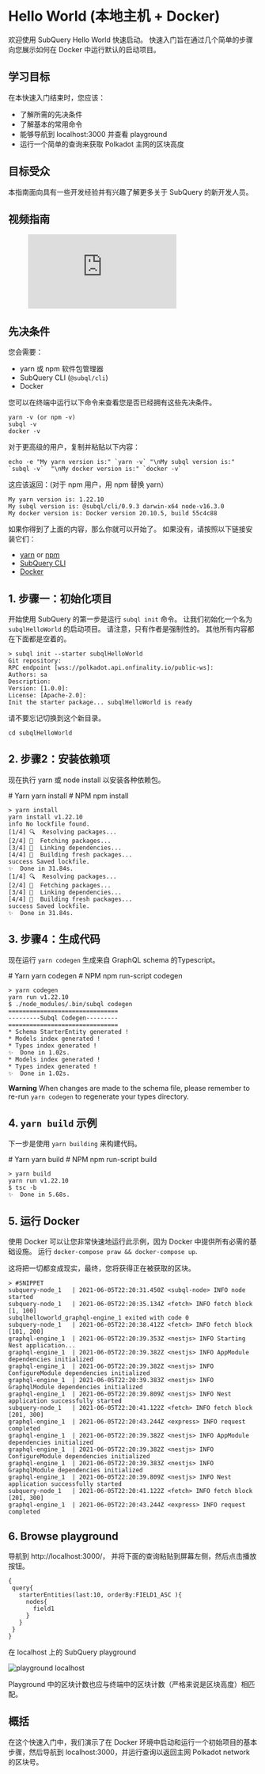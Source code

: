 # Hello World (本地主机 + Docker)

欢迎使用 SubQuery Hello World 快速启动。 快速入门旨在通过几个简单的步骤向您展示如何在 Docker 中运行默认的启动项目。

## 学习目标

在本快速入门结束时，您应该：

- 了解所需的先决条件
- 了解基本的常用命令
- 能够导航到 localhost:3000 并查看 playground
- 运行一个简单的查询来获取 Polkadot 主网的区块高度

## 目标受众

本指南面向具有一些开发经验并有兴趣了解更多关于 SubQuery 的新开发人员。

## 视频指南

<figure class="video_container">
  <iframe src="https://www.youtube.com/embed/j034cyUYb7k" frameborder="0" allowfullscreen="true"></iframe>
</figure>

## 先决条件

您会需要：

- yarn 或 npm 软件包管理器
- SubQuery CLI (`@subql/cli`)
- Docker

您可以在终端中运行以下命令来查看您是否已经拥有这些先决条件。

```shell
yarn -v (or npm -v)
subql -v
docker -v
```

对于更高级的用户，复制并粘贴以下内容：

```shell
echo -e "My yarn version is:" `yarn -v` "\nMy subql version is:" `subql -v`  "\nMy docker version is:" `docker -v`
```

这应该返回：(对于 npm 用户，用 npm 替换 yarn）

```shell
My yarn version is: 1.22.10
My subql version is: @subql/cli/0.9.3 darwin-x64 node-v16.3.0
My docker version is: Docker version 20.10.5, build 55c4c88
```

如果你得到了上面的内容，那么你就可以开始了。 如果没有，请按照以下链接安装它们：

- [yarn](https://classic.yarnpkg.com/en/docs/install/) or [npm](https://www.npmjs.com/get-npm)
- [SubQuery CLI](quickstart.md#install-the-subquery-cli)
- [Docker](https://docs.docker.com/get-docker/)

## 1. 步骤一：初始化项目

开始使用 SubQuery 的第一步是运行 `subql init` 命令。 让我们初始化一个名为 `subqlHelloWorld` 的启动项目。 请注意，只有作者是强制性的。 其他所有内容都在下面都是空着的。

```shell
> subql init --starter subqlHelloWorld
Git repository:
RPC endpoint [wss://polkadot.api.onfinality.io/public-ws]:
Authors: sa
Description:
Version: [1.0.0]:
License: [Apache-2.0]:
Init the starter package... subqlHelloWorld is ready

```

请不要忘记切换到这个新目录。

```shell
cd subqlHelloWorld
```

## 2. 步骤2：安装依赖项

现在执行 yarn 或 node install 以安装各种依赖包。

<CodeGroup> # Yarn yarn install # NPM npm install

```shell
> yarn install
yarn install v1.22.10
info No lockfile found.
[1/4] 🔍  Resolving packages...
[2/4] 🚚  Fetching packages...
[3/4] 🔗  Linking dependencies...
[4/4] 🔨  Building fresh packages...
success Saved lockfile.
✨  Done in 31.84s.
[1/4] 🔍  Resolving packages...
[2/4] 🚚  Fetching packages...
[3/4] 🔗  Linking dependencies...
[4/4] 🔨  Building fresh packages...
success Saved lockfile.
✨  Done in 31.84s.
```

## 3. 步骤4：生成代码

现在运行 `yarn codegen` 生成来自 GraphQL schema 的Typescript。

<CodeGroup> # Yarn yarn codegen # NPM npm run-script codegen

```shell
> yarn codegen
yarn run v1.22.10
$ ./node_modules/.bin/subql codegen
===============================
---------Subql Codegen---------
===============================
* Schema StarterEntity generated !
* Models index generated !
* Types index generated !
✨  Done in 1.02s.
* Models index generated !
* Types index generated !
✨  Done in 1.02s.
```

**Warning** When changes are made to the schema file, please remember to re-run `yarn codegen` to regenerate your types directory.

## 4. `yarn build` 示例

下一步是使用 `yarn building` 来构建代码。

<CodeGroup> # Yarn yarn build # NPM npm run-script build

```shell
> yarn build
yarn run v1.22.10
$ tsc -b
✨  Done in 5.68s.
```

## 5. 运行 Docker

使用 Docker 可以让您非常快速地运行此示例，因为 Docker 中提供所有必需的基础设施。 运行 `docker-compose praw && docker-compose up`.

这将把一切都变成现实，最终，您将获得正在被获取的区块。

```shell
> #SNIPPET
subquery-node_1   | 2021-06-05T22:20:31.450Z <subql-node> INFO node started
subquery-node_1   | 2021-06-05T22:20:35.134Z <fetch> INFO fetch block [1, 100]
subqlhelloworld_graphql-engine_1 exited with code 0
subquery-node_1   | 2021-06-05T22:20:38.412Z <fetch> INFO fetch block [101, 200]
graphql-engine_1  | 2021-06-05T22:20:39.353Z <nestjs> INFO Starting Nest application...
graphql-engine_1  | 2021-06-05T22:20:39.382Z <nestjs> INFO AppModule dependencies initialized
graphql-engine_1  | 2021-06-05T22:20:39.382Z <nestjs> INFO ConfigureModule dependencies initialized
graphql-engine_1  | 2021-06-05T22:20:39.383Z <nestjs> INFO GraphqlModule dependencies initialized
graphql-engine_1  | 2021-06-05T22:20:39.809Z <nestjs> INFO Nest application successfully started
subquery-node_1   | 2021-06-05T22:20:41.122Z <fetch> INFO fetch block [201, 300]
graphql-engine_1  | 2021-06-05T22:20:43.244Z <express> INFO request completed
graphql-engine_1  | 2021-06-05T22:20:39.382Z <nestjs> INFO AppModule dependencies initialized
graphql-engine_1  | 2021-06-05T22:20:39.382Z <nestjs> INFO ConfigureModule dependencies initialized
graphql-engine_1  | 2021-06-05T22:20:39.383Z <nestjs> INFO GraphqlModule dependencies initialized
graphql-engine_1  | 2021-06-05T22:20:39.809Z <nestjs> INFO Nest application successfully started
subquery-node_1   | 2021-06-05T22:20:41.122Z <fetch> INFO fetch block [201, 300]
graphql-engine_1  | 2021-06-05T22:20:43.244Z <express> INFO request completed

```

## 6. Browse playground

导航到 http://localhost:3000/， 并将下面的查询粘贴到屏幕左侧，然后点击播放按钮。

```
{
 query{
   starterEntities(last:10, orderBy:FIELD1_ASC ){
     nodes{
       field1
     }
   }
 }
}

```

在 localhost 上的 SubQuery playground

![playground localhost](/assets/img/subql_playground.png)

Playground 中的区块计数也应与终端中的区块计数（严格来说是区块高度）相匹配。

## 概括

在这个快速入门中，我们演示了在 Docker 环境中启动和运行一个初始项目的基本步骤，然后导航到 localhost:3000，并运行查询以返回主网 Polkadot network 的区块号。
